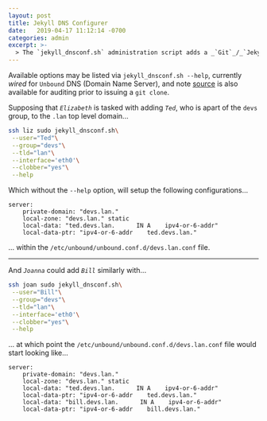 ```yaml
---
layout: post
title: Jekyll DNS Configurer
date:   2019-04-17 11:12:14 -0700
categories: admin
excerpt: >-
  > The `jekyll_dnsconf.sh` administration script adds a _`Git`_/_`Jekyll`_ user to DNS configurations
---
```


Available options may be listed via `jekyll_dnsconf.sh --help`, currently _wired_ for `Unbound` DNS (Domain Name Server), and note [source][jekyll-dnsconf_source] is also available for auditing prior to issuing a `git clone`.


Supposing that _`Elizabeth`_ is tasked with adding _`Ted`_, who is apart of the `devs` group, to the `.lan` top level domain...


```bash
ssh liz sudo jekyll_dnsconf.sh\
 --user="Ted"\
 --group="devs"\
 --tld="lan"\
 --interface='eth0'\
 --clobber="yes"\
 --help
```


Which without the `--help` option, will setup the following configurations...


```
server:
    private-domain: "devs.lan."
    local-zone: "devs.lan." static
    local-data: "ted.devs.lan.      IN A    ipv4-or-6-addr"
    local-data-ptr: "ipv4-or-6-addr    ted.devs.lan."
```


... within the `/etc/unbound/unbound.conf.d/devs.lan.conf` file.


------


And _`Joanna`_ could add _`Bill`_ similarly with...


```bash
ssh joan sudo jekyll_dnsconf.sh\
 --user="Bill"\
 --group="devs"\
 --tld="lan"\
 --interface='eth0'\
 --clobber="yes"\
 --help
```


... at which point the `/etc/unbound/unbound.conf.d/devs.lan.conf` file would start looking like...


```
server:
    private-domain: "devs.lan."
    local-zone: "devs.lan." static
    local-data: "ted.devs.lan.      IN A    ipv4-or-6-addr"
    local-data-ptr: "ipv4-or-6-addr    ted.devs.lan."
    local-data: "bill.devs.lan.      IN A    ipv4-or-6-addr"
    local-data-ptr: "ipv4-or-6-addr    bill.devs.lan."
```


[jekyll-dnsconf_source]: https://github.com/S0AndS0/Jekyll_Admin/blob/master/jekyll_dnsconf.sh
